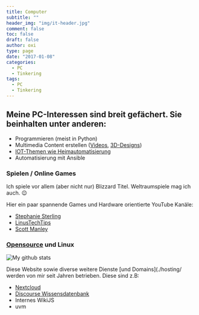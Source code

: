 ```yaml
---
title: Computer
subtitle: ""
header_img: "img/it-header.jpg"
comment: false
toc: false
draft: false
author: oxi
type: page
date: "2017-01-08"
categories:
  - PC
  - Tinkering
tags:
  - PC
  - Tinkering
---
```

## Meine PC-Interessen sind breit gefächert. Sie beinhalten&nbsp;unter anderen:

* Programmieren (meist in Python)
* Multimedia Content erstellen (<a href="https://www.youtube.com/user/oxivanisher/videos" target="_blank" rel="noopener">Videos</a>, <a href="http://www.thingiverse.com/oxivanisher/designs" target="_blank" rel="noopener">3D-Designs</a>)
* [IOT-Themen wie Heimautomatisierung](./jamesii/)
* Automatisierung mit Ansible

### Spielen / Online Games

Ich spiele vor allem (aber nicht nur) Blizzard Titel. Weltraumspiele mag ich auch. 😉

Hier ein paar spannende Games und Hardware orientierte YouTube Kanäle:

* <a href="https://www.youtube.com/channel/UCWCw2Sd7RlYJ2yuNVHDWNOA" target="_blank" rel="noopener">Stephanie Sterling</a>
* <a href="https://www.youtube.com/channel/UCXuqSBlHAE6Xw-yeJA0Tunw" target="_blank" rel="noopener">LinusTechTips</a>
* <a href="https://www.youtube.com/channel/UCxzC4EngIsMrPmbm6Nxvb-A" target="_blank" rel="noopener">Scott Manley</a>

### <a href="https://github.com/oxivanisher" target="_blank" rel="noopener">Opensource</a> und Linux
![My github stats](https://github-readme-stats.vercel.app/api?username=oxivanisher&show_icons=true)

Diese Website sowie diverse weitere Dienste [und Domains](./hosting/ werden von mir seit Jahren betrieben. Diese sind z.B:

* <a href="https://cloud.oxi.ch" target="_blank" rel="noopener">Nextcloud</a>
* <a href="https://ask.oxi.ch" target="_blank" rel="noopener">Discourse Wissensdatenbank</a>
* Internes WikiJS
* uvm
